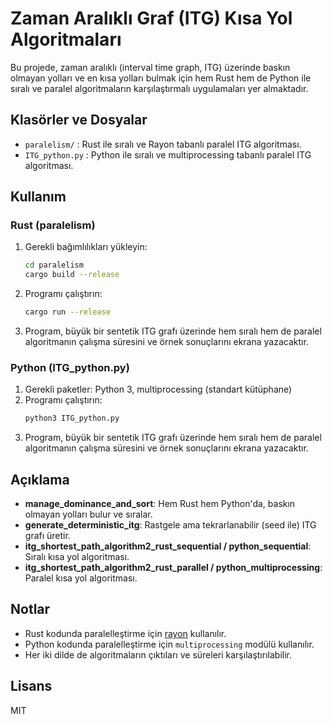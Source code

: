# Zaman Aralıklı Graf (ITG) Kısa Yol Algoritmaları

Bu projede, zaman aralıklı (interval time graph, ITG) üzerinde baskın olmayan yolları ve en kısa yolları bulmak için hem Rust hem de Python ile sıralı ve paralel algoritmaların karşılaştırmalı uygulamaları yer almaktadır.

## Klasörler ve Dosyalar

- `paralelism/` : Rust ile sıralı ve Rayon tabanlı paralel ITG algoritması.
- `ITG_python.py` : Python ile sıralı ve multiprocessing tabanlı paralel ITG algoritması.

## Kullanım

### Rust (paralelism)

1. Gerekli bağımlılıkları yükleyin:
   ```sh
   cd paralelism
   cargo build --release
   ```
2. Programı çalıştırın:
   ```sh
   cargo run --release
   ```
3. Program, büyük bir sentetik ITG grafı üzerinde hem sıralı hem de paralel algoritmanın çalışma süresini ve örnek sonuçlarını ekrana yazacaktır.

### Python (ITG_python.py)

1. Gerekli paketler: Python 3, multiprocessing (standart kütüphane)
2. Programı çalıştırın:
   ```sh
   python3 ITG_python.py
   ```
3. Program, büyük bir sentetik ITG grafı üzerinde hem sıralı hem de paralel algoritmanın çalışma süresini ve örnek sonuçlarını ekrana yazacaktır.

## Açıklama

- **manage_dominance_and_sort**: Hem Rust hem Python'da, baskın olmayan yolları bulur ve sıralar.
- **generate_deterministic_itg**: Rastgele ama tekrarlanabilir (seed ile) ITG grafı üretir.
- **itg_shortest_path_algorithm2_rust_sequential / python_sequential**: Sıralı kısa yol algoritması.
- **itg_shortest_path_algorithm2_rust_parallel / python_multiprocessing**: Paralel kısa yol algoritması.

## Notlar
- Rust kodunda paralelleştirme için [rayon](https://crates.io/crates/rayon) kullanılır.
- Python kodunda paralelleştirme için `multiprocessing` modülü kullanılır.
- Her iki dilde de algoritmaların çıktıları ve süreleri karşılaştırılabilir.

## Lisans
MIT
